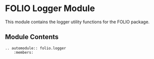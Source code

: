 # FOLIO Logger Module

This module contains the logger utility functions for the FOLIO package.


## Module Contents

```{eval-rst}
.. automodule:: folio.logger
    :members:
```
